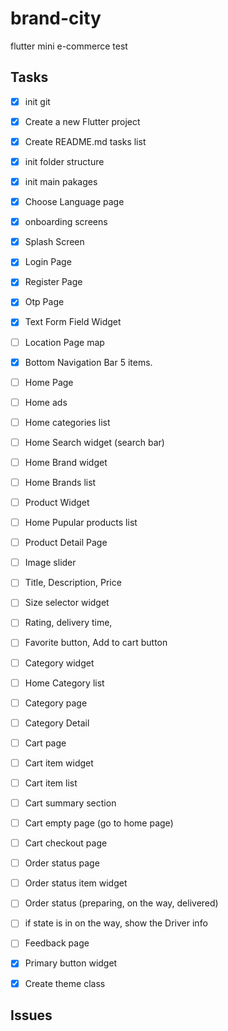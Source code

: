 # brand-city

flutter mini e-commerce test

## Tasks

- [x] init git
- [x] Create a new Flutter project
- [x] Create README.md tasks list
- [x] init folder structure
- [x] init main pakages

- [x] Choose Language page
- [x] onboarding screens
- [x] Splash Screen
- [x] Login Page
- [x] Register Page
- [x] Otp Page
- [x] Text Form Field Widget
- [ ] Location Page map
- [x] Bottom Navigation Bar 5 items.

- [ ] Home Page
- [ ] Home ads
- [ ] Home categories list
- [ ] Home Search widget (search bar)

- [ ] Home Brand widget
- [ ] Home Brands list

- [ ] Product Widget
- [ ] Home Pupular products list

- [ ] Product Detail Page
- [ ] Image slider
- [ ] Title, Description, Price
- [ ] Size selector widget
- [ ] Rating, delivery time,
- [ ] Favorite button, Add to cart button

- [ ] Category widget
- [ ] Home Category list
- [ ] Category page
- [ ] Category Detail

- [ ] Cart page
- [ ] Cart item widget
- [ ] Cart item list
- [ ] Cart summary section
- [ ] Cart empty page (go to home page)
- [ ] Cart checkout page

- [ ] Order status page
- [ ] Order status item widget
- [ ] Order status (preparing, on the way, delivered)
- [ ] if state is in on the way, show the Driver info

- [ ] Feedback page

- [x] Primary button widget
- [x] Create theme class

## Issues
